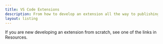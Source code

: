```yaml
---
title: VS Code Extensions
description: From how to develop an extension all the way to publishing it
layout: listing
---
```


If you are new developing an extension from scratch, see one of the links in Resources.
